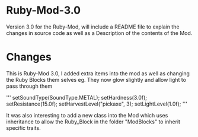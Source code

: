 # Ruby-Mod-3.0
Version 3.0 for the Ruby-Mod, will include a README file to explain the changes in source code as well as a Description of the contents of the Mod.

# Changes
This is Ruby-Mod 3.0, I added extra items into the mod as well as changing the Ruby Blocks them selves eg. They now glow 
slightly and allow light to pass through them

'''
    setSoundType(SoundType.METAL);
		setHardness(3.0f);
		setResistance(15.0f);
		setHarvestLevel("pickaxe", 3);
		setLightLevel(1.0f);
'''

It was also interesting to add a new class into the Mod which uses inheritance to allow the Ruby_Block in the folder "ModBlocks" to
inherit specific traits.
